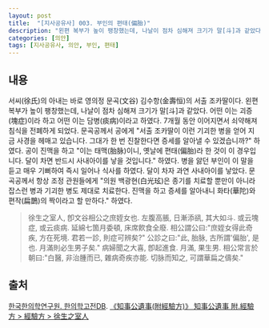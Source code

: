 ```yaml
---
layout: post
title:  "[지사공유사] 003. 부인의 편태(偏胎)"
description: "왼편 복부가 높이 팽창했는데, 나날이 점차 심해져 크기가 말[斗]과 같았다. ..."
categories: [의안]
tags: [지사공유사, 의안, 부인, 편태]
---
```


## 내용

서씨(徐氏)의 아내는 바로 영의정 문곡(文谷) 김수항(金壽恒)의 서출 조카딸이다. 왼편 복부가 높이 팽창했는데, 나날이 점차 심해져 크기가 말[斗]과 같았다. 어떤 이는 괴증(塊症)이라 하고 어떤 이는 담병(痰病)이라고 하였다. 7개월 동안 이어지면서 쇠약해져 침식을 전폐하게 되었다. 문곡공께서 공에게 "서출 조카딸이 이런 기괴한 병을 얻어 지금 사경을 헤매고 있습니다. 그대가 한 번 진찰한다면 증세를 알아낼 수 있겠습니까?" 하였다. 공이 진맥을 하고 "이는 태맥(胎脉)이니, 옛날에 편태(偏胎)라 한 것이 이 경우입니다. 달이 차면 반드시 사내아이를 낳을 것입니다." 하였다. 병을 앓던 부인이 이 말을 듣고 매우 기뻐하여 즉시 일어나 식사를 하였다. 달이 차자 과연 사내아이를 낳았다. 문곡공께서 항상 조정 관원들에게 "의원 백광현(白光玹)은 종기를 치료할 뿐만이 아니라 잡스런 병과 기괴한 병도 제대로 치료한다. 진맥을 하고 증세를 알아내니 화타(華陀)와 편작(扁鵲)의 짝이라고 할 만하다." 하였다.

> 徐生之室人, 卽文谷相公之庶姪女也. 左腹高脹, 日漸添谻, 其大如斗. 或云塊症, 或云痰病. 延綿七箇月委頓, 床席飮食全廢. 相公謂公曰:"庶姪女得此奇疾, 方在死境. 君若一診, 則症可辨矣?" 公診之曰:"此, 胎脉, 古所謂'偏胎', 是也. 月滿則必生男子矣." 病婦聞之大喜, 卽起進食. 月滿, 果生男. 相公常言於朝曰:"白醫, 非治腫而已, 雜病奇疾亦能. 切脉而知之, 可謂華扁之儔矣."

## 출처

[한국한의학연구원. 한의학고전DB](https://mediclassics.kr/). [《知事公遺事(附經驗方)》 知事公遺事 附.經驗方 > 經驗方 > 徐生之室人](https://mediclassics.kr/books/19/volume/1#content_25)

